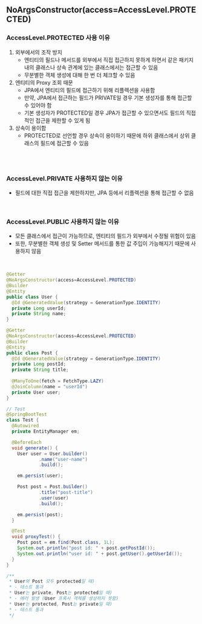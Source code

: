 ## NoArgsConstructor(access=AccessLevel.PROTECTED) ##

### AccessLevel.PROTECTED 사용 이유 ###
1. 외부에서의 조작 방지
    - 엔티티의 필드나 메서드를 외부에서 직접 접근하지 못하게 하면서 같은 패키지 내의 클래스나 상속 관계에 있는 클래스에서는 접근할 수 있음
    - 무분별한 객체 생성에 대해 한 번 더 체크할 수 있음
2. 엔티티의 Proxy 조회 때문
    - JPA에서 엔티티의 필드에 접근하기 위해 리플렉션을 사용함
    - 만약, JPA에서 접근하는 필드가 PRIVATE일 경우 기본 생성자를 통해 접근할 수 있어야 함
    - 기본 생성자가 PROTECTED일 경우 JPA가 접근할 수 있으면서도 필드의 직접적인 접근을 제한할 수 있게 됨
3. 상속이 용이함
    - PROTECTED로 선언할 경우 상속이 용이하기 때문에 하위 클래스에서 상위 클래스의 필드에 접근할 수 있음

<br />
<br />

### AccessLevel.PRIVATE 사용하지 않는 이유 ###
- 필드에 대한 직접 접근을 제한하지만, JPA 등에서 리플렉션을 통해 접근할 수 없음

<br />

### AccessLevel.PUBLIC 사용하지 않는 이유 ###
- 모든 클래스에서 접근이 가능하므로, 엔티티의 필드가 외부에서 수정될 위험이 있음
- 또한, 무분별한 객체 생성 및 Setter 메서드를 통한 값 주입이 가능해지기 때문에 사용하지 않음

<br />

```JAVA
@Getter
@NoArgsConstructor(access=AccessLevel.PROTECTED)
@Builder
@Entity
public class User {
  @Id @GeneratedValue(strategy = GenerationType.IDENTITY)
  private Long userId;
  private String name;
}

@Getter
@NoArgsConstructor(access=AccessLevel.PROTECTED)
@Builder
@Entity
public class Post {
  @Id @GeneratedValue(strategy = GenerationType.IDENTITY)
  private Long postId;
  private String title;
  
  @ManyToOne(fetch = FetchType.LAZY)
  @JoinColumn(name = "userId")
  private User user;
}

// Test
@SpringBootTest
class Test {
  @Autowired
  private EntityManager em;

  @BeforeEach
  void generate() {
    User user = User.builder()
            .name("user-name")
            .build();

    em.persist(user);

    Post post = Post.builder()
            .title("post-title")
            .user(user)
            .build();

    em.persist(post);
  }

  @Test
  void proxyTest() {
    Post post = em.find(Post.class, 1L);
    System.out.println("post id: " + post.getPostId());
    System.out.println("user id: " + post.getUser().getUserId());
  }
}

/**
 * User와 Post 모두 protected일 때)
 * - 테스트 통과
 * User는 private, Post는 protected일 때)
 * - 에러 발생 (User 프록시 객체를 생성하지 못함)
 * User는 protected, Post는 private일 때)
 * - 테스트 통과
 */
```